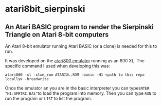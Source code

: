 # atari8bit_sierpinski
## An Atari BASIC program to render the Sierpinski Triangle on Atari 8-bit computers

An Atari 8-bit emulator running Atari BASIC (or a clone) is needed for this to run.

It was developed on the [atari800 emulator](https://atari800.github.io/) running as an 800 XL.
The specific command I used when developing this was:

`atari800 -xl -xlxe_rom ATARIXL.ROM -basic -H1 <path to this repo locally> -hreadwrite`

Once the emulator an you are in the basic interpreter you can type`ENTER "H1:SPRTRI.BAS"`to load the program into memory.
Then you can type `RUN` to run the program or `LIST` to list the program.
